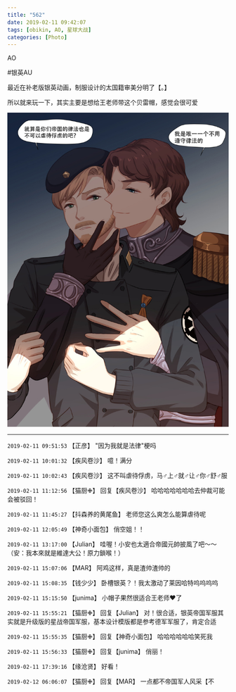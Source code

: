 ```yaml
---
title: "562"
date: 2019-02-11 09:42:07
tags: [obikin, AO, 星球大战]
categories: [Photo]
---
```


<p>AO</p> 
<p>#银英AU</p> 
<p>最近在补老版银英动画，制服设计的太国籍审美分明了【。】</p> 
<p>所以就来玩一下，其实主要是想给王老师带这个贝雷帽，感觉会很可爱</p>

![](https://raw.githubusercontent.com/alicewish/meowchain247/master/img_cVZNdzJtQk9JV2RvNlVsWmE4SFYzNUFoVVJNZjQvZkRiM2dkaTE5OU0wZTFwMXNaaC9WR2pRPT0.jpg)

---

`2019-02-11 09:51:53` 【正彦】 "因为我就是法律"梗吗

`2019-02-11 10:01:32` 【疾风卷沙】 噫！满分

`2019-02-11 10:02:43` 【疾风卷沙】 这不叫虐待俘虏，马♂上♂就♂让♂你♂舒♂服

`2019-02-11 11:12:56` 【猫厨✙】 回复【疾风卷沙】 哈哈哈哈哈哈哈去仲裁可能会被驳回！

`2019-02-11 11:45:27` 【抖森养的黄尾鱼】 老师您这么爽怎么能算虐待呢

`2019-02-11 12:05:49` 【神奇小面包】 俏空姐！！

`2019-02-11 13:17:00` 【Julian】 哇喔！小安也太適合帝國元帥披風了吧～～（安：我本來就是維達大公！原力鎖喉！）

`2019-02-11 15:07:06` 【MAR】 阿鸡这样，真是渣帅渣帅的

`2019-02-11 15:08:35` 【钱少少】 卧槽银英？！我太激动了莱因哈特呜呜呜呜

`2019-02-11 15:15:50` 【junima】 小帽子果然很适合王老师❤️了

`2019-02-11 15:55:21` 【猫厨✙】 回复【Julian】 对！很合适，银英帝国军服其实就是升级版的星战帝国军服，基本设计模版都是参考德军军服了，肯定合适

`2019-02-11 15:55:35` 【猫厨✙】 回复【神奇小面包】 哈哈哈哈哈哈笑死我

`2019-02-11 15:56:33` 【猫厨✙】 回复【junima】 俏丽！

`2019-02-11 17:39:16` 【缘沧贤】 好看！

`2019-02-12 06:06:07` 【猫厨✙】 回复【MAR】 一点都不帝国军人风采【不
